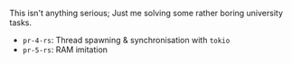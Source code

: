 This isn't anything serious; Just me solving some rather boring university tasks.
- `pr-4-rs`: Thread spawning & synchronisation with `tokio`
- `pr-5-rs`: RAM imitation
